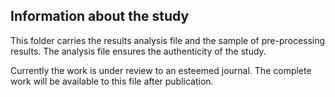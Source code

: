 ## Information about the study
This folder carries the results analysis file and the sample of pre-processing results. The analysis file ensures the authenticity of the study.

Currently the work is under review to an esteemed journal. The complete work will be available to this file after publication.
